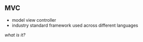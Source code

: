 ## MVC

- model view controller
- industry standard framework used across different languages

_what is it?_